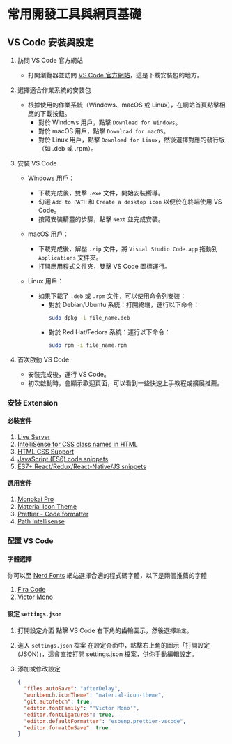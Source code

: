 # 常用開發工具與網頁基礎

## VS Code 安裝與設定

1. 訪問 VS Code 官方網站

   - 打開瀏覽器並訪問 [VS Code 官方網站](https://code.visualstudio.com/)，這是下載安裝包的地方。

2. 選擇適合作業系統的安裝包

   - 根據使用的作業系統（Windows、macOS 或 Linux），在網站首頁點擊相應的下載按鈕。
     - 對於 Windows 用戶，點擊 `Download for Windows`。
     - 對於 macOS 用戶，點擊 `Download for macOS`。
     - 對於 Linux 用戶，點擊 `Download for Linux`，然後選擇對應的發行版（如 .deb 或 .rpm）。

3. 安裝 VS Code

   - Windows 用戶：

     - 下載完成後，雙擊 `.exe` 文件，開始安裝嚮導。
     - 勾選 `Add to PATH` 和 `Create a desktop icon` 以便於在終端使用 VS Code。
     - 按照安裝精靈的步驟，點擊 `Next` 並完成安裝。

   - macOS 用戶：

     - 下載完成後，解壓 `.zip` 文件，將 `Visual Studio Code.app` 拖動到 `Applications` 文件夾。
     - 打開應用程式文件夾，雙擊 VS Code 圖標運行。

   - Linux 用戶：
     - 如果下載了 `.deb` 或 `.rpm` 文件，可以使用命令列安裝：
       - 對於 Debian/Ubuntu 系統：打開終端，運行以下命令：
         ```bash
         sudo dpkg -i file_name.deb
         ```
       - 對於 Red Hat/Fedora 系統：運行以下命令：
         ```bash
         sudo rpm -i file_name.rpm
         ```

4. 首次啟動 VS Code
   - 安裝完成後，運行 VS Code。
   - 初次啟動時，會顯示歡迎頁面，可以看到一些快速上手教程或擴展推薦。

### 安裝 Extension

#### 必裝套件

1. [Live Server](https://marketplace.visualstudio.com/items?itemName=ritwickdey.LiveServer)
2. [IntelliSense for CSS class names in HTML](https://marketplace.visualstudio.com/items?itemName=Zignd.html-css-class-completion)
3. [HTML CSS Support](https://marketplace.visualstudio.com/items?itemName=ecmel.vscode-html-css)
4. [JavaScript (ES6) code snippets](https://marketplace.visualstudio.com/items?itemName=xabikos.JavaScriptSnippets)
5. [ES7+ React/Redux/React-Native/JS snippets](https://marketplace.visualstudio.com/items?itemName=dsznajder.es7-react-js-snippets)

#### 選用套件

1. [Monokai Pro](https://marketplace.visualstudio.com/items?itemName=monokai.theme-monokai-pro-vscode)
2. [Material Icon Theme](https://marketplace.visualstudio.com/items?itemName=PKief.material-icon-theme)
3. [Prettier - Code formatter](https://marketplace.visualstudio.com/items?itemName=esbenp.prettier-vscode)
4. [Path Intellisense](https://marketplace.visualstudio.com/items?itemName=christian-kohler.path-intellisense)

### 配置 VS Code

#### 字體選擇

你可以至 [Nerd Fonts](https://www.nerdfonts.com/font-downloads) 網站選擇合適的程式碼字體，以下是兩個推薦的字體

1. [Fira Code](https://github.com/tonsky/FiraCode)
2. [Victor Mono](https://rubjo.github.io/victor-mono/)

#### 設定 `settings.json`

1. 打開設定介面
   點擊 VS Code 右下角的齒輪圖示，然後選擇`設定`。

2. 進入 `settings.json` 檔案
   在設定介面中，點擊右上角的圖示「打開設定 (JSON)」，這會直接打開 settings.json 檔案，供你手動編輯設定。

3. 添加或修改設定
   ```json
   {
     "files.autoSave": "afterDelay",
     "workbench.iconTheme": "material-icon-theme",
     "git.autofetch": true,
     "editor.fontFamily": "'Victor Mono'",
     "editor.fontLigatures": true,
     "editor.defaultFormatter": "esbenp.prettier-vscode",
     "editor.formatOnSave": true
   }
   ```

